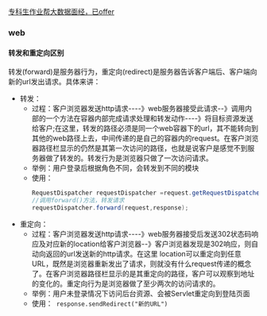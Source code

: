 

[专科生作业帮大数据面经，已offer](https://zhuanlan.zhihu.com/p/87728236)

### web
#### 转发和重定向区别
转发(forward)是服务器行为，重定向(redirect)是服务器告诉客户端后、客户端向新的url发出请求。具体来讲：  
- 转发：
	- 过程：客户浏览器发送http请求----》web服务器接受此请求--》调用内部的一个方法在容器内部完成请求处理和转发动作----》将目标资源发送给客户;在这里，转发的路径必须是同一个web容器下的url，其不能转向到其他的web路径上去，中间传递的是自己的容器内的request。在客户浏览器路径栏显示的仍然是其第一次访问的路径，也就是说客户是感觉不到服务器做了转发的。转发行为是浏览器只做了一次访问请求。
	- 举例：用户登录后根据角色不同，会转发到不同的模块
	- 使用：
		```java
		RequestDispatcher requestDispatcher =request.getRequestDispatcher("new.jsp");
		//调用forward()方法，转发请求      
	   requestDispatcher.forward(request,response);    
		```
- 重定向：
	- 过程：客户浏览器发送http请求----》web服务器接受后发送302状态码响应及对应新的location给客户浏览器--》客户浏览器发现是302响应，则自动向返回的url发送新的http请求。在这里 location可以重定向到任意URL，既然是浏览器重新发出了请求，则就没有什么request传递的概念了。在客户浏览器路径栏显示的是其重定向的路径，客户可以观察到地址的变化的。重定向行为是浏览器做了至少两次的访问请求的。
	- 举例：用户未登录情况下访问后台资源、会被Servlet重定向到登陆页面
	- 使用：``` response.sendRedirect("新的URL")```